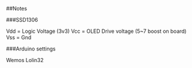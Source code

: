 ##Notes

###SSD1306

Vdd = Logic Voltage (3v3)
Vcc = OLED Drive voltage (5~7 boost on board)
Vss = Gnd

###Arduino settings

Wemos Lolin32
